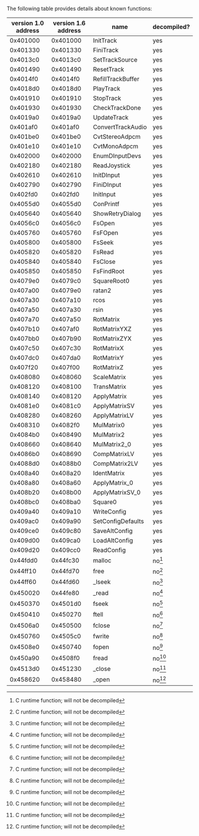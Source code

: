 
The following table provides details about known functions:

| version 1.0 address | version 1.6 address | name              | decompiled? |
|---------------------|---------------------|-------------------|-------------|
| 0x401000            | 0x401000            | InitTrack         | yes         |
| 0x401330            | 0x401330            | FiniTrack         | yes         |
| 0x4013c0            | 0x4013c0            | SetTrackSource    | yes         |
| 0x401490            | 0x401490            | ResetTrack        | yes         |
| 0x4014f0            | 0x4014f0            | RefillTrackBuffer | yes         |
| 0x4018d0            | 0x4018d0            | PlayTrack         | yes         |
| 0x401910            | 0x401910            | StopTrack         | yes         |
| 0x401930            | 0x401930            | CheckTrackDone    | yes         |
| 0x4019a0            | 0x4019a0            | UpdateTrack       | yes         |
| 0x401af0            | 0x401af0            | ConvertTrackAudio | yes         |
| 0x401be0            | 0x401be0            | CvtStereoAdpcm    | yes         |
| 0x401e10            | 0x401e10            | CvtMonoAdpcm      | yes         |
| 0x402000            | 0x402000            | EnumDInputDevs    | yes         |
| 0x402180            | 0x402180            | ReadJoystick      | yes         |
| 0x402610            | 0x402610            | InitDInput        | yes         |
| 0x402790            | 0x402790            | FiniDInput        | yes         |
| 0x402fd0            | 0x402fd0            | InitInput         | yes         |
| 0x4055d0            | 0x4055d0            | ConPrintf         | yes         |
| 0x405640            | 0x405640            | ShowRetryDialog   | yes         |
| 0x4056c0            | 0x4056c0            | FsOpen            | yes         |
| 0x405760            | 0x405760            | FsFOpen           | yes         |
| 0x405800            | 0x405800            | FsSeek            | yes         |
| 0x405820            | 0x405820            | FsRead            | yes         |
| 0x405840            | 0x405840            | FsClose           | yes         |
| 0x405850            | 0x405850            | FsFindRoot        | yes         |
| 0x4079e0            | 0x4079c0            | SquareRoot0       | yes         |
| 0x407a00            | 0x4079e0            | ratan2            | yes         |
| 0x407a30            | 0x407a10            | rcos              | yes         |
| 0x407a50            | 0x407a30            | rsin              | yes         |
| 0x407a70            | 0x407a50            | RotMatrix         | yes         |
| 0x407b10            | 0x407af0            | RotMatrixYXZ      | yes         |
| 0x407bb0            | 0x407b90            | RotMatrixZYX      | yes         |
| 0x407c50            | 0x407c30            | RotMatrixX        | yes         |
| 0x407dc0            | 0x407da0            | RotMatrixY        | yes         |
| 0x407f20            | 0x407f00            | RotMatrixZ        | yes         |
| 0x408080            | 0x408060            | ScaleMatrix       | yes         |
| 0x408120            | 0x408100            | TransMatrix       | yes         |
| 0x408140            | 0x408120            | ApplyMatrix       | yes         |
| 0x4081e0            | 0x4081c0            | ApplyMatrixSV     | yes         |
| 0x408280            | 0x408260            | ApplyMatrixLV     | yes         |
| 0x408310            | 0x4082f0            | MulMatrix0        | yes         |
| 0x4084b0            | 0x408490            | MulMatrix2        | yes         |
| 0x408660            | 0x408640            | MulMatrix2_0      | yes         |
| 0x4086b0            | 0x408690            | CompMatrixLV      | yes         |
| 0x4088d0            | 0x4088b0            | CompMatrix2LV     | yes         |
| 0x408a40            | 0x408a20            | IdentMatrix       | yes         |
| 0x408a80            | 0x408a60            | ApplyMatrix_0     | yes         |
| 0x408b20            | 0x408b00            | ApplyMatrixSV_0   | yes         |
| 0x408bc0            | 0x408ba0            | Square0           | yes         |
| 0x409a40            | 0x409a10            | WriteConfig       | yes         |
| 0x409ac0            | 0x409a90            | SetConfigDefaults | yes         |
| 0x409ce0            | 0x409c80            | SaveAltConfig     | yes         |
| 0x409d00            | 0x409ca0            | LoadAltConfig     | yes         |
| 0x409d20            | 0x409cc0            | ReadConfig        | yes         |
| 0x44fdd0            | 0x44fc30            | malloc            | no[^1]      |
| 0x44ff10            | 0x44fd70            | free              | no[^1]      |
| 0x44ff60            | 0x44fd60            | _lseek            | no[^1]      |
| 0x450020            | 0x44fe80            | _read             | no[^1]      |
| 0x450370            | 0x4501d0            | fseek             | no[^1]      |
| 0x450410            | 0x450270            | ftell             | no[^1]      |
| 0x4506a0            | 0x450500            | fclose            | no[^1]      |
| 0x450760            | 0x4505c0            | fwrite            | no[^1]      |
| 0x4508e0            | 0x450740            | fopen             | no[^1]      |
| 0x450a90            | 0x4508f0            | fread             | no[^1]      |
| 0x4513d0            | 0x451230            | _close            | no[^1]      |
| 0x458620            | 0x458480            | _open             | no[^1]      |

[^1]: C runtime function; will not be decompiled
